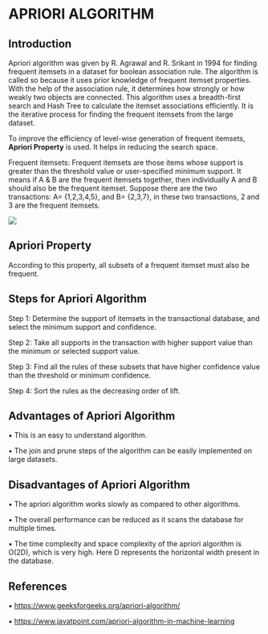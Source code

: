 # APRIORI ALGORITHM

## Introduction

Apriori algorithm was given by R. Agrawal and R. Srikant in 1994 for finding frequent itemsets in a dataset for boolean association rule. The algorithm is called so because it uses prior knowledge of frequent itemset properties. With the help of the association rule, it determines how strongly or how weakly two objects are connected. This algorithm uses a breadth-first search and Hash Tree to calculate the itemset associations efficiently. It is the iterative process for finding the frequent itemsets from the large dataset.

To improve the efficiency of level-wise generation of frequent itemsets, **Apriori Property** is used. It helps in reducing the search space.

Frequent itemsets: Frequent itemsets are those items whose support is greater than the threshold value or user-specified minimum support. It means if A & B are the frequent itemsets together, then individually A and B should also be the frequent itemset. Suppose there are the two transactions: A= {1,2,3,4,5}, and B= {2,3,7}, in these two transactions, 2 and 3 are the frequent itemsets.

![](https://djinit-ai.github.io/images/Apriori-Algorithm-2.png)

## Apriori Property

According to this property, all subsets of a frequent itemset must also be frequent.

## Steps for Apriori Algorithm

Step 1: Determine the support of itemsets in the transactional database, and select the minimum support and confidence.

Step 2: Take all supports in the transaction with higher support value than the minimum or selected support value.

Step 3: Find all the rules of these subsets that have higher confidence value than the threshold or minimum confidence.

Step 4: Sort the rules as the decreasing order of lift.

## Advantages of Apriori Algorithm

▪ This is an easy to understand algorithm.

▪ The join and prune steps of the algorithm can be easily implemented on large datasets.

## Disadvantages of Apriori Algorithm

▪ The apriori algorithm works slowly as compared to other algorithms.

▪ The overall performance can be reduced as it scans the database for multiple times.

▪ The time complexity and space complexity of the apriori algorithm is O(2D), which is very high. Here D represents the horizontal width present in the database.

## References

▪ https://www.geeksforgeeks.org/apriori-algorithm/

▪ https://www.javatpoint.com/apriori-algorithm-in-machine-learning
